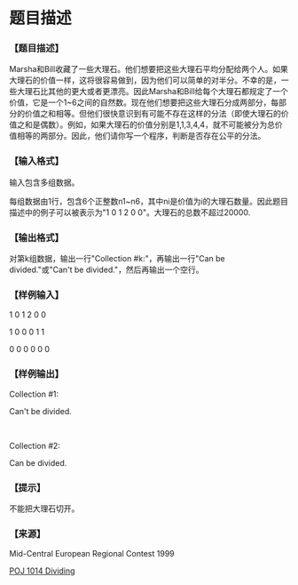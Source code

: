 # 题目描述


<h3>
【题目描述】
</h3>
<p>
Marsha和Bill收藏了一些大理石。他们想要把这些大理石平均分配给两个人。如果大理石的价值一样，这将很容易做到，因为他们可以简单的对半分。不幸的是，一些大理石比其他的更大或者更漂亮。因此Marsha和Bill给每个大理石都规定了一个价值，它是一个1~6之间的自然数。现在他们想要把这些大理石分成两部分，每部分的价值之和相等。但他们很快意识到有可能不存在这样的分法（即使大理石的价值之和是偶数）。例如，如果大理石的价值分别是1,1,3,4,4，就不可能被分为总价值相等的两部分。因此，他们请你写一个程序，判断是否存在公平的分法。
</p>
<h3>
【输入格式】
</h3>
<p>
输入包含多组数据。
</p>
<p>
每组数据由1行，包含6个正整数n1~n6，其中ni是价值为i的大理石数量。因此题目描述中的例子可以被表示为&#34;1 0 1 2 0 0&#34;。大理石的总数不超过20000.
</p>
<h3>
【输出格式】
</h3>
<p>
对第k组数据，输出一行&#34;Collection #k:&#34;，再输出一行&#34;Can be divided.&#34;或&#34;Can&#39;t be divided.&#34;，然后再输出一个空行。
</p>
<h3>
【样例输入】
</h3>
<p>
1 0 1 2 0 0
</p>
<p>
1 0 0 0 1 1
</p>
<p>
0 0 0 0 0 0
</p>
<h3>
【样例输出】
</h3>
<p>
Collection #1:
</p>
<p>
Can&#39;t be divided.
</p>
<p>
<br/>
</p>
<p>
Collection #2:
</p>
<p>
Can be divided.
</p>
<h3>
【提示】
</h3>
<p>
不能把大理石切开。
</p>
<h3>
【来源】
</h3>
<p>
Mid-Central European Regional Contest 1999
</p>
<p>
<a href="http://poj.org/problem?id=1014" target="_blank">POJ 1014 Dividing</a> 
</p>
